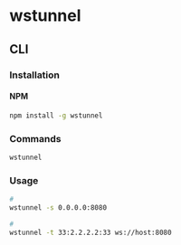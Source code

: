 # wstunnel

## CLI

### Installation

#### NPM

```sh
npm install -g wstunnel
```

### Commands

```sh
wstunnel
```

### Usage

```sh
#
wstunnel -s 0.0.0.0:8080

#
wstunnel -t 33:2.2.2.2:33 ws://host:8080
```

<!-- ###

```
Host <hostname>
    ProxyCommand wstunnel -L stdio:%h:%p wss://<hostname>:<port>
    User <username>
    IdentitiesOnly yes
    IdentityFile ~/.ssh/id_rsa
``` -->
